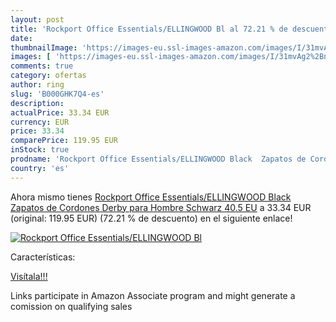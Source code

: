 ```yaml
---
layout: post
title: 'Rockport Office Essentials/ELLINGWOOD Bl al 72.21 % de descuento'
date: 
thumbnailImage: 'https://images-eu.ssl-images-amazon.com/images/I/31mvAg2%2BnYL._SL200_.jpg'
images: [ 'https://images-eu.ssl-images-amazon.com/images/I/31mvAg2%2BnYL._SL200_.jpg' ]
comments: true
category: ofertas
author: ring
slug: 'B000GHK7Q4-es'
description:
actualPrice: 33.34 EUR
currency: EUR
price: 33.34
comparePrice: 119.95 EUR
inStock: true
prodname: 'Rockport Office Essentials/ELLINGWOOD Black  Zapatos de Cordones Derby para Hombre  Schwarz  40.5 EU'
country: 'es'
---
```


Ahora mismo tienes [Rockport Office Essentials/ELLINGWOOD Black  Zapatos de Cordones Derby para Hombre  Schwarz  40.5 EU](https://www.amazon.es/dp/B000GHK7Q4/?tag=tolees-21) a 33.34 EUR (original: 119.95 EUR) (72.21 %  de descuento) en el siguiente enlace!

[![Rockport Office Essentials/ELLINGWOOD Bl](https://images-eu.ssl-images-amazon.com/images/I/31mvAg2%2BnYL._SL200_.jpg)](https://www.amazon.es/dp/B000GHK7Q4/?tag=tolees-21)

Características:


[Visítala!!!](https://www.amazon.es/dp/B000GHK7Q4/?tag=tolees-21)

Links participate in Amazon Associate program and might generate a comission on qualifying sales
